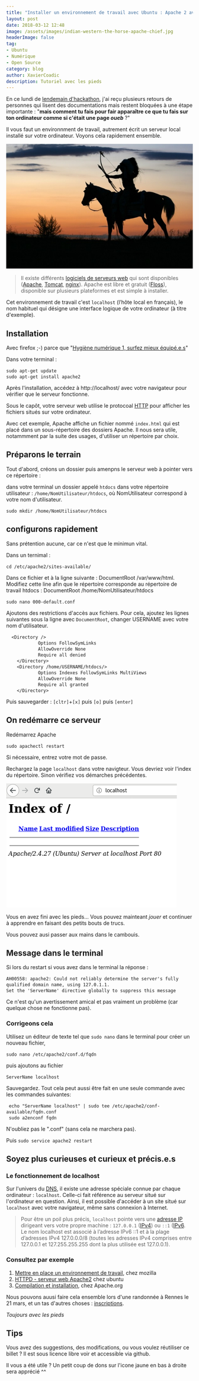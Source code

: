 ```yaml
---
title: "Installer un environnement de travail avec Ubuntu : Apache 2 avec les pieds et 15 minutes pour débuter"
layout: post
date: 2018-03-12 12:48
image: /assets/images/indian-western-the-horse-apache-chief.jpg
headerImage: false
tag:
- Ubuntu
- Numérique
- Open Source
category: blog
author: XavierCoadic
description: Tutoriel avec les pieds
---
```


En ce lundi de [lendemain d'hackathon](http://movilab.org/index.php?title=Nuit_du_code_citoyen_Rennes_2018), j'ai reçu plusieurs retours de personnes qui lisent des documentations mais restent bloquées à une étape importante : "**mais comment tu fais pour fair apparaître ce que tu fais sur ton ordinateur comme si c'était une page _oueb_** ?"

Il vous faut un environnment de travail, autrement écrit un serveur local installé sur votre ordinateur. Voyons cela rapidement ensemble.

![](/assets/images/indian-western-the-horse-apache-chief.jpg)

>  Il existe différents [logiciels de serveurs web](https://en.wikipedia.org/wiki/Comparison_of_web_server_software) qui sont disponibles ([Apache](https://httpd.apache.org/), [Tomcat](http://tomcat.apache.org/), [nginx](http://nginx.org/)). Apache est libre et gratuit ([Floss](https://fr.wikipedia.org/wiki/Free/Libre_Open_Source_Software)), disponible sur plusieurs plateformes et est simple à installer.

Cet environnement de travail c'est `localhost` (l’hôte local en français), le nom habituel qui désigne une interface logique de votre ordinateur (à titre d'exemple).

## Installation

Avec firefox ;-) parce que "[Hygiène numérique 1, surfez mieux équipé.e.s](https://xavcc.github.io/hygiene-numerique-navifgation/)"

Dans votre terminal :

```
sudo apt-get update
sudo apt-get install apache2
```

Après l'installation, accédez à http://localhost/ avec votre navigateur pour vérifier que le serveur fonctionne.

Sous le capôt, votre serveur web utilise le protocoal [HTTP](https://fr.wikipedia.org/wiki/Hypertext_Transfer_Protocol) pour afficher les fichiers situés sur votre ordinateur. 

Avec cet exemple, Apache affiche un fichier nommé `index.html` qui est placé dans un sous-répertoire des dossiers Apache. Il nous  sera utile, notammment par la suite des usages, d'utiliser un répertoire par choix.

## Préparons le terrain

Tout d'abord, créons un dossier puis amenpns le serveur web à pointer vers ce répertoire :

dans votre terminal un dossier appelé `htdocs` dans votre répertoire utilisateur : `/home/NomUtilisateur/htdocs`, où NomUtilisateur correspond à votre nom d'utilisateur.

```
sudo mkdir /home/NomUtilisateur/htdocs
```
## configurons rapidement

Sans prétention aucune, car ce n'est que le minimun vital. 

Dans un ternimal :
```
cd /etc/apache2/sites-available/
```

Dans ce fichier et à la ligne suivante : DocumentRoot /var/www/html. Modifiez cette line afin que le répertoire corresponde au répertoire de travail htdocs : DocumentRoot /home/NomUtilisateur/htdocs

```
sudo nano 000-default.conf 
```
Ajoutons des restrictions d'accès aux fichiers. Pour cela, ajoutez les lignes suivantes sous la ligne avec `DocumentRoot`, changer USERNAME avec votre nom d'utilisateur.

      <Directory />
                Options FollowSymLinks
                AllowOverride None
                Require all denied
        </Directory>
        <Directory /home/USERNAME/htdocs/>
                Options Indexes FollowSymLinks MultiViews
                AllowOverride None
                Require all granted
        </Directory>

Puis sauvegarder : `[cltr]`+`[x]` puis <code class="evidence">[o]</code> puis `[enter]`

## On redémarre ce serveur

Redémarrez Apache 
```
sudo apachectl restart
```
Si nécessaire, entrez votre mot de passe.

Rechargez la page `localhost` dans votre navigteur. Vous devriez voir l'index du répertoire. Sinon vérifiez vos démarches précédentes. 

![](/assets/images/moz_apache_server.png)

Vous en avez fini avec les pieds... Vous pouvez mainteant _jouer_ et continuer à apprendre en faisant des petits bouts de trucs.

Vous pouvez ausi passer aux mains dans le cambouis.
    
## Message dans le terminal

Si lors du restart si vous avez dans le terminal la réponse :
```
AH00558: apache2: Could not reliably determine the server's fully qualified domain name, using 127.0.1.1. 
Set the 'ServerName' directive globally to suppress this message
```
Ce n'est qu'un avertissement amical et pas vraiment un problème (car quelque chose ne fonctionne pas).

### Corrigeons cela

Utilisez un éditeur de texte tel que `sudo nano` dans le terminal pour créer un nouveau fichier,

```
sudo nano /etc/apache2/conf.d/fqdn
```

puis ajoutons au fichier 

```
ServerName localhost
```

Sauvegardez. Tout cela peut aussi être fait en une seule commande avec les commandes suivantes:

```
 echo "ServerName localhost" | sudo tee /etc/apache2/conf-available/fqdn.conf
 sudo a2enconf fqdn
 ```

N'oubliez pas le ".conf" (sans cela ne marchera pas).

Puis
`sudo service apache2 restart`

## Soyez plus curieuses et curieux et précis.e.s

### Le fonctionnement de localhost

Sur l'univers du [DNS](https://fr.wikipedia.org/wiki/Domain_Name_System), il existe une adresse spéciale connue par chaque ordinateur : `localhost`. Celle-ci fait référence au serveur situé sur l'ordinateur en question. Ainsi, il est possible d'accéder à un site situé sur `localhost` avec votre navigateur, même sans connexion à Internet.

> Pour être un poil plus précis, `localhost` pointe vers une [adresse IP](https://fr.wikipedia.org/wiki/Adresse_IP) dirigeant vers votre propre machine : `127.0.0.1` ([IPv4](https://fr.wikipedia.org/wiki/IPv4)) ou `::1` ([IPv6](https://fr.wikipedia.org/wiki/Adresse_IPv6). Le nom localhost est associé à l’adresse IPv6 ::1 et à la plage d’adresses IPv4 127.0.0.0/8 (toutes les adresses IPv4 comprises entre 127.0.0.1 et 127.255.255.255 dont la plus utilisée est 127.0.0.1).
 
### Consultez par exemple

1. [Mettre en place un environnement de travail](https://developer.mozilla.org/fr/Apprendre/Mettre_en_place_un_environnement_de_travail#Ubuntu_Linux), chez mozilla
2. [HTTPD - serveur web Apache2](https://help.ubuntu.com/lts/serverguide/httpd.html) chez ubuntu
3. [Compilation et installation](http://httpd.apache.org/docs/current/install.html), chez Apache.org

Nous pouvons auusi faire cela ensemble lors d'une randonnée à Rennes le 21 mars, et un tas d'autres choses : [inscriptions](https://openagenda.com/root-nomad/events/walking-rennes?lang=fr). 

_Toujours avec les pieds_

## Tips 

Vous avez des suggestions, des modifications, ou vous voulez réutiliser ce billet ? Il est sous licence libre voir et accessible via github.

Il vous a été utile ? Un petit coup de dons sur l'icone jaune en bas à droite sera apprécié ^^



